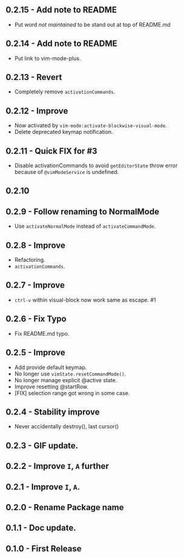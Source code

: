 ## 0.2.15 - Add note to README
- Put word *not maintained* to be stand out at top of README.md

## 0.2.14 - Add note to README
- Put link to vim-mode-plus.

## 0.2.13 - Revert
- Completely remove `activationCommands`.

## 0.2.12 - Improve
- Now activated by `vim-mode:activate-blockwise-visual-mode`.
- Delete deprecated keymap notification.

## 0.2.11 - Quick FIX for #3
- Disable activationCommands to avoid `getEditorState` throw error because of `@vimModeService` is undefined.

## 0.2.10

## 0.2.9 - Follow renaming to NormalMode
- Use `activateNormalMode` instead of `activateCommandMode`.

## 0.2.8 - Improve
* Refactoring.
* `activationCommands`.

## 0.2.7 - Improve
* `ctrl-v` within visual-block now work same as escape. #1

## 0.2.6 - Fix Typo
* Fix README.md typo.

## 0.2.5 - Improve
* Add provide default keymap.
* No longer use `vimState.resetCommandMode()`.
* No longer manage explicit @active state.
* Improve resetting @startRow.
* [FIX] selection range got wrong in some case.

## 0.2.4 - Stability improve
* Never accidentally destroy(), last cursor()

## 0.2.3 - GIF update.
## 0.2.2 - Improve `I`, `A` further
## 0.2.1 - Improve `I`, `A`.
## 0.2.0 - Rename Package name
## 0.1.1 - Doc update.
## 0.1.0 - First Release
